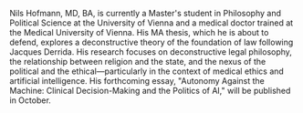 Nils Hofmann, MD, BA, is currently a Master's student in Philosophy and Political Science at the University of Vienna
and a medical doctor trained at the Medical University of Vienna. His MA thesis, which he is about to defend, explores a
deconstructive theory of the foundation of law following Jacques Derrida. His research focuses on deconstructive legal
philosophy, the relationship between religion and the state, and the nexus of the political and the ethical—particularly
in the context of medical ethics and artificial intelligence. His forthcoming essay, "Autonomy Against the Machine:
Clinical Decision-Making and the Politics of AI," will be published in October.
